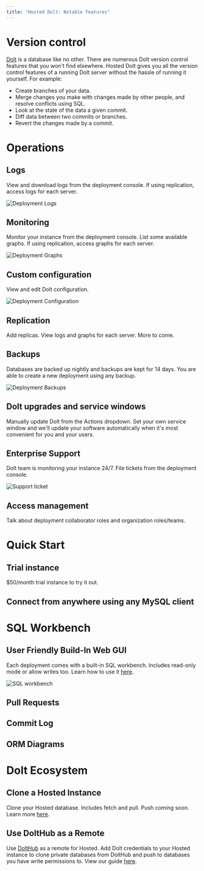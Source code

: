 ```yaml
---
title: "Hosted Dolt: Notable Features"
---
```


# Version control

[Dolt](https://doltdb.com) is a database like no other. There are numerous Dolt version
control features that you won't find elsewhere. Hosted Dolt gives you all the version
control features of a running Dolt server without the hassle of running it yourself. For
example:

- Create branches of your data.
- Merge changes you make with changes made by other people, and resolve conflicts using SQL.
- Look at the state of the data a given commit.
- Diff data between two commits or branches.
- Revert the changes made by a commit.

# Operations

## Logs

View and download logs from the deployment console. If using replication, access logs for
each server.

![Deployment Logs]()

## Monitoring

Monitor your instance from the deployment console. List some available graphs. If using
replication, access graphs for each server.

![Deployment Graphs]()

## Custom configuration

View and edit Dolt configuration.

![Deployment Configuration]()

## Replication

Add replicas. View logs and graphs for each server. More to come.

## Backups

Databases are backed up nightly and backups are kept for 14 days. You are able to create a new deployment using any backup.

![Deployment Backups]()

## Dolt upgrades and service windows

Manually update Dolt from the Actions dropdown. Set your own service window and we'll
update your software automatically when it's most convenient for you and your users.

## Enterprise Support

Dolt team is monitoring your instance 24/7. File tickets from the deployment console.

![Support ticket]()

## Access management

Talk about deployment collaborator roles and organization roles/teams.

# Quick Start

## Trial instance

$50/month trial instance to try it out.

## Connect from anywhere using any MySQL client

# SQL Workbench

## User Friendly Build-In Web GUI

Each deployment comes with a built-in SQL workbench. Includes read-only mode or allow
writes too. Learn how to use it [here](./sql-workbench.md).

![SQL workbench]()

## Pull Requests

## Commit Log

## ORM Diagrams

# Dolt Ecosystem

## Clone a Hosted Instance

Clone your Hosted database. Includes fetch and pull. Push coming soon. Learn more
[here](./cloning.md).

## Use DoltHub as a Remote

Use [DoltHub](https://www.dolthub.com) as a remote for Hosted. Add Dolt credentials to
your Hosted instance to clone private databases from DoltHub and push to databases you
have write permissions to. View our guide [here](./dolthub-as-remote.md).
